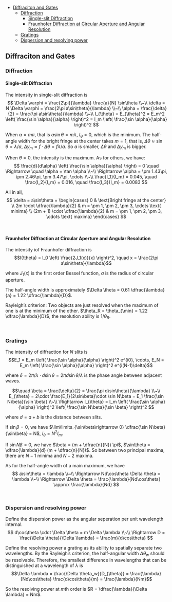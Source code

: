 
- [Diffraciton and Gates](#diffraciton-and-gates)
  - [Diffraction](#diffraction)
    - [Single-slit Diffraction](#single-slit-diffraction)
    - [Fraunhofer Diffraction at Circular Aperture and Angular Resolution](#fraunhofer-diffraction-at-circular-aperture-and-angular-resolution)
  - [Gratings](#gratings)
  - [Dispersion and resolving power](#dispersion-and-resolving-power)




## Diffraciton and Gates
### Diffraction
#### Single-slit Diffraction
The intensity in single-slit diffraction is 
$$
\Delta \varphi = \frac{2\pi}{\lambda} \frac{a}{N} \sin\theta \\~\\
\delta = N \Delta \varphi = \frac{2\pi a\sin\theta}{\lambda} \\~\\
\alpha = \frac{\delta}{2} = \frac{\pi a\sin\theta}{\lambda} \\~\\
I_{\theta} = E_{\theta}^2 = E_m^2 \left( \frac{\sin \alpha}{\alpha} \right)^2 = I_m \left( \frac{\sin \alpha}{\alpha} \right)^2
$$

When $\alpha = m\pi$, that is $a\sin\theta = m\lambda$, $I_{\theta} = 0$, which is the minimum. The half-angle width for the bright fringe at the center takes $m = 1$, that is, $\Delta \theta \approx \sin\theta = \lambda/a$, $\Delta y_m \approx f\cdot \Delta \theta = f\lambda/a$. So $a$ is smaller, $\Delta \theta$ and $\Delta y_m$ is bigger.

When $\theta = 0$, the intensity is the maximum. As for others, we have:
$$
\frac{d}{d\alpha} \left( \frac{\sin \alpha}{\alpha} \right) = 0 
\quad \Rightarrow \quad \alpha = \tan \alpha \\~\\
\Rightarrow \alpha = \pm 1.43\pi, \pm 2.46\pi, \pm 3.47\pi, \cdots \\~\\
\frac{I_1}{I_m} = 0.045, \quad \frac{I_2}{I_m} = 0.016, \quad \frac{I_3}{I_m} = 0.0083
$$

All in all,
$$
\delta = a\sin\theta = \begin{cases}
  0 & \text{Bright fringe at the center} \\
  2m \cdot \dfrac{\lambda}{2} & m = \pm 1, \pm 2, \pm 3, \cdots \text{ minima} \\
  (2m + 1) \cdot \dfrac{\lambda}{2} & m = \pm 1, \pm 2, \pm 3, \cdots \text{ maxima}
\end{cases}
$$



<br>

#### Fraunhofer Diffraction at Circular Aperture and Angular Resolution
The intensity iof Fraunhofer diffraction is $$I(\theta) = I_0 \left( \frac{2J_1(x)}{x} \right)^2, \quad x = \frac{2\pi a\sin\theta}{\lambda}$$

where $J_1(x)$ is the first order Bessel function, $a$ is the radius of circular aperture.

The half-angle width is approximately $\Delta \theta = 0.61 \dfrac{\lambda}{a} = 1.22 \dfrac{\lambda}{D}$.

Rayleigh’s criterion: Two objects are just resolved when the maximum of one is at the minimum of the other. $\theta_R = \theta_{\min} = 1.22 \dfrac{\lambda}{D}$, the resolution ability is $1/\theta_R$.








<br>

### Gratings
The intensity of diffraction for $N$ slits is $$E_1 = E_m \left( \frac{\sin \alpha}{\alpha} \right)^2 e^{i0}, \cdots, E_N = E_m \left( \frac{\sin \alpha}{\alpha} \right)^2 e^{i(N-1)\delta}$$

where $\delta = 2\pi/\lambda \cdot d\sin\theta = 2\pi d\sin\theta/\lambda$ is the phase angle between adjacent waves.

$$\quad
\beta = \frac{\delta}{2} = \frac{\pi d\sin\theta}{\lambda} \\~\\
E_{\theta} = 2\cdot \frac{E_1}{2\sin\beta}\cdot \sin N\beta = E_1 \frac{\sin N\beta}{\sin \beta} \\~\\
\Rightarrow I_{\theta} = I_m \left( \frac{\sin \alpha}{\alpha} \right)^2 \left( \frac{\sin N\beta}{\sin \beta} \right)^2
$$

where $d = a + b$ is the distance between slits.

If $\sin\beta = 0$, we have $\lim\limits_{\sin\beta\rightarrow 0} \dfrac{\sin N\beta}{\sin\beta} = N$, $I_{\theta} = N^2 I_m$.

If $\sin N\beta = 0$, we have $\beta = (m + \dfrac{n}{N}) \pi$, $\sin\theta = \dfrac{\lambda}{d} (m + \dfrac{n}{N})$. So between two principal maxima, there are $N-1$ minima and $N-2$ maxima.

As for the half-angle width of a main maximum, we have 
$$
a\sin\theta = \lambda \\~\\
\Rightarrow Nd\cos\theta \Delta \theta = \lambda \\~\\
\Rightarrow \Delta \theta = \frac{\lambda}{Nd\cos\theta} \approx \frac{\lambda}{Nd}
$$








<br>

### Dispersion and resolving power
Define the dispersion power as the angular seperation per unit wavelength internal: 
$$
d\cos\theta \cdot \Delta \theta = m \Delta \lambda \\~\\
\Rightarrow D = \frac{\Delta \theta}{\Delta \lambda} = \frac{m}{d\cos\theta}
$$

Define the resolving power a grating as its ability to spatially separate two wavelengths. By the Rayleigh’s criterion, the half-angular width $\Delta \theta_w$ should be resolvable. Therefore, the smallest difference in wavelengths that can be distinguished at a wavelength of $\lambda$ is $$\Delta \lambda = \frac{\Delta \theta_w}{D_{\theta}} = \frac{\lambda}{Nd\cos\theta} \frac{d\cos\theta}{m} = \frac{\lambda}{Nm}$$

So the resolving power at $m$th order is $R = \dfrac{\lambda}{\Delta \lambda} = Nm$.



